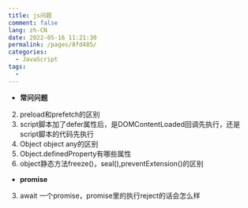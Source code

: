 ```yaml
---
title: js问题
comment: false
lang: zh-CN
date: 2022-05-16 11:21:30
permalink: /pages/8fd485/
categories: 
  - JavaScript
tags: 
  - 
---
```


- **常问问题**
2. preload和prefetch的区别
3. script脚本加了defer属性后，是DOMContentLoaded回调先执行，还是script脚本的代码先执行
4. Object object any的区别
5. Object.definedProperty有哪些属性
6. object静态方法freeze()，seal(),preventExtension()的区别

- **promise**
3. await 一个promise，promise里的执行reject的话会怎么样




